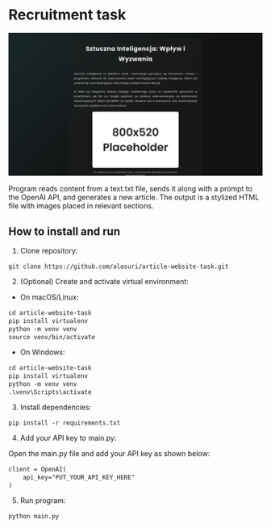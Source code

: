 # Recruitment task

![alt-text](https://github.com/alosuri/article-website-task/blob/main/screenshot.png)

Program reads content from a text.txt file, sends it along with a prompt to the OpenAI API, and generates a new article. The output is a stylized HTML file with images placed in relevant sections.

## How to install and run

1. Clone repository:

```
git clone https://github.com/alosuri/article-website-task.git
```

2. (Optional) Create and activate virtual environment:

- On macOS/Linux:
```
cd article-website-task
pip install virtualenv
python -m venv venv
source venv/bin/activate
```

- On Windows:
```
cd article-website-task
pip install virtualenv
python -m venv venv
.\venv\Scripts\activate
```

3. Install dependencies:

```
pip install -r requirements.txt
```

4. Add your API key to main.py:

Open the main.py file and add your API key as shown below:

```
client = OpenAI(
    api_key="PUT_YOUR_API_KEY_HERE"
)
```

5. Run program:

```
python main.py
```
